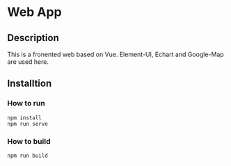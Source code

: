 # Web App
## Description
This is a fronented web based on Vue. Element-UI, Echart and Google-Map are used here.
## Installtion
### How to run
```
npm install
npm run serve
```
### How to build
```
npm run build
```